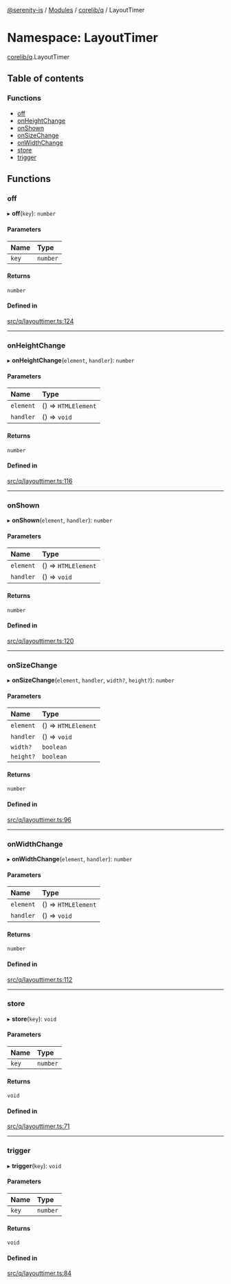 [@serenity-is](../README.md) / [Modules](../modules.md) / [corelib/q](corelib_q.md) / LayoutTimer

# Namespace: LayoutTimer

[corelib/q](corelib_q.md).LayoutTimer

## Table of contents

### Functions

- [off](corelib_q.LayoutTimer.md#off)
- [onHeightChange](corelib_q.LayoutTimer.md#onheightchange)
- [onShown](corelib_q.LayoutTimer.md#onshown)
- [onSizeChange](corelib_q.LayoutTimer.md#onsizechange)
- [onWidthChange](corelib_q.LayoutTimer.md#onwidthchange)
- [store](corelib_q.LayoutTimer.md#store)
- [trigger](corelib_q.LayoutTimer.md#trigger)

## Functions

### off

▸ **off**(`key`): `number`

#### Parameters

| Name | Type |
| :------ | :------ |
| `key` | `number` |

#### Returns

`number`

#### Defined in

[src/q/layouttimer.ts:124](https://github.com/serenity-is/serenity/blob/master/packages/corelib/src/q/layouttimer.ts#L124)

___

### onHeightChange

▸ **onHeightChange**(`element`, `handler`): `number`

#### Parameters

| Name | Type |
| :------ | :------ |
| `element` | () => `HTMLElement` |
| `handler` | () => `void` |

#### Returns

`number`

#### Defined in

[src/q/layouttimer.ts:116](https://github.com/serenity-is/serenity/blob/master/packages/corelib/src/q/layouttimer.ts#L116)

___

### onShown

▸ **onShown**(`element`, `handler`): `number`

#### Parameters

| Name | Type |
| :------ | :------ |
| `element` | () => `HTMLElement` |
| `handler` | () => `void` |

#### Returns

`number`

#### Defined in

[src/q/layouttimer.ts:120](https://github.com/serenity-is/serenity/blob/master/packages/corelib/src/q/layouttimer.ts#L120)

___

### onSizeChange

▸ **onSizeChange**(`element`, `handler`, `width?`, `height?`): `number`

#### Parameters

| Name | Type |
| :------ | :------ |
| `element` | () => `HTMLElement` |
| `handler` | () => `void` |
| `width?` | `boolean` |
| `height?` | `boolean` |

#### Returns

`number`

#### Defined in

[src/q/layouttimer.ts:96](https://github.com/serenity-is/serenity/blob/master/packages/corelib/src/q/layouttimer.ts#L96)

___

### onWidthChange

▸ **onWidthChange**(`element`, `handler`): `number`

#### Parameters

| Name | Type |
| :------ | :------ |
| `element` | () => `HTMLElement` |
| `handler` | () => `void` |

#### Returns

`number`

#### Defined in

[src/q/layouttimer.ts:112](https://github.com/serenity-is/serenity/blob/master/packages/corelib/src/q/layouttimer.ts#L112)

___

### store

▸ **store**(`key`): `void`

#### Parameters

| Name | Type |
| :------ | :------ |
| `key` | `number` |

#### Returns

`void`

#### Defined in

[src/q/layouttimer.ts:71](https://github.com/serenity-is/serenity/blob/master/packages/corelib/src/q/layouttimer.ts#L71)

___

### trigger

▸ **trigger**(`key`): `void`

#### Parameters

| Name | Type |
| :------ | :------ |
| `key` | `number` |

#### Returns

`void`

#### Defined in

[src/q/layouttimer.ts:84](https://github.com/serenity-is/serenity/blob/master/packages/corelib/src/q/layouttimer.ts#L84)
